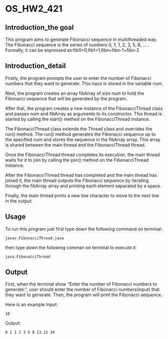 # OS_HW2_421
## Introduction_the goal
This program aims to generate Fibonacci sequence in multithreaded way.
The Fibonacci sequence is the series of numbers 0, 1, 1, 2, 3, 5, 8, … . Formally, it can be expressed as:fib0=0,fib1=1,fibn=fibn-1+fibn-2
## Introduction_detail
Firstly, the program prompts the user to enter the number of Fibonacci numbers that they want to generate. This input is stored in the variable num.

Next, the program creates an array fibArray of size num to hold the Fibonacci sequence that will be generated by the program.

After that, the program creates a new instance of the FibonacciThread class and passes num and fibArray as arguments to its constructor. This thread is started by calling the start() method on the FibonacciThread instance.

The FibonacciThread class extends the Thread class and overrides the run() method. The run() method generates the Fibonacci sequence up to the specified num and stores the sequence in the fibArray array. This array is shared between the main thread and the FibonacciThread thread.

Once the FibonacciThread thread completes its execution, the main thread waits for it to join by calling the join() method on the FibonacciThread instance.

After the FibonacciThread thread has completed and the main thread has joined it, the main thread outputs the Fibonacci sequence by iterating through the fibArray array and printing each element separated by a space.

Finally, the main thread prints a new line character to move to the next line in the output.

## Usage
To run this program just first type down the following command on terminal:

    javac.FibonacciThread.java

then type down the following comman on terminal to execute it:

    java.FibonacciThread


## Output
First, when the terminal show "Enter the number of Fibonacci numbers to generate:", user should enter the number of Fibonacci numbers(input) that they want to generate.
Then, the program will print the Fibonacci sequence.

Here is an example
Input:

    10

Output:

    0 1 1 2 3 5 8 13 21 34 



